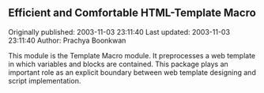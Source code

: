 ## Efficient and Comfortable HTML-Template Macro 
Originally published: 2003-11-03 23:11:40 
Last updated: 2003-11-03 23:11:40 
Author: Prachya Boonkwan 
 
This module is the Template Macro module. It preprocesses a web template in which variables and blocks are contained. This package plays an important role as an explicit boundary between web template designing and script implementation.